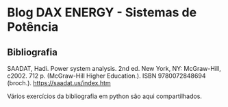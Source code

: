 # Blog DAX ENERGY - Sistemas de Potência
## Bibliografia
SAADAT, Hadi. Power system analysis. 2nd ed. New York, NY: McGraw-Hill, c2002. 712 p. (McGraw-Hill Higher Education.). ISBN 9780072848694 (broch.).
https://saadat.us/index.htm

Vários exercícios da bibliografia em python são aqui compartilhados.
